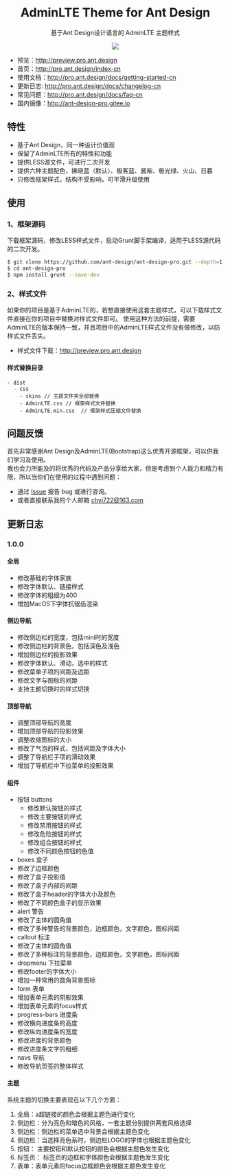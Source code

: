 
<h1 align="center">AdminLTE Theme for Ant Design</h1>

<div align="center">

基于Ant Design设计语言的 AdminLTE 主题样式

![](https://user-images.githubusercontent.com/8186664/44953195-581e3d80-aec4-11e8-8dcb-54b9db38ec11.png)

</div>

- 预览：http://preview.pro.ant.design
- 首页：http://pro.ant.design/index-cn
- 使用文档：http://pro.ant.design/docs/getting-started-cn
- 更新日志: http://pro.ant.design/docs/changelog-cn
- 常见问题：http://pro.ant.design/docs/faq-cn
- 国内镜像：http://ant-design-pro.gitee.io


## 特性

- 基于Ant Design，同一种设计价值观
- 保留了AdminLTE所有的特性和功能
- 提供LESS源文件，可进行二次开发
- 提供六种主题配色，拂晓蓝（默认）、极客蓝、酱紫、极光绿、火山、日暮
- 只修改框架样式，结构不受影响，可平滑升级使用


## 使用

### 1、框架源码
下载框架源码，修改LESS样式文件，启动Grunt脚手架编译，适用于LESS源代码的二次开发。

```bash
$ git clone https://github.com/ant-design/ant-design-pro.git --depth=1
$ cd ant-design-pro
$ npm install grunt --save-dev
```

### 2、样式文件
如果你的项目是基于AdminLTE的，若想直接使用这套主题样式，可以下载样式文件直接在你的项目中替换对样式文件即可。
使用这种方法的前提，需要AdminLTE的版本保持一致，并且项目中的AdminLTE样式文件没有做修改，以防样式文件丢失。

- 样式文件下载：http://preview.pro.ant.design

#### 样式替换目录

```
- dist
  - css
    - skins // 主题文件夹全部替换
    - AdminLTE.css // 框架样式文件替换 
    - AdminLTE.min.css	// 框架样式压缩文件替换
```

## 问题反馈

首先非常感谢Ant Design及AdminLTE(Bootstrap)这么优秀开源框架，可以供我们学习及使用。<br/>
我也会力所能及的将优秀的代码及产品分享给大家，但是考虑到个人能力和精力有限，所以当你们在使用的过程中遇到问题：

- 通过 [Issue](http://github.com/ant-design/ant-design-pro/issues) 报告 bug 或进行咨询。
- 或者直接联系我的个人邮箱 [chyi722@163.com](mailto:chyi722@163.com)



## 更新日志

### 1.0.0

#### 全局
- 修改基础的字体家族
- 修改字体默认、链接样式
- 修改字体的粗细为400
- 增加MacOS下字体抗锯齿渲染

#### 侧边导航
- 修改侧边栏的宽度，包括mini时的宽度
- 修改侧边栏的背景色，包括深色及浅色
- 增加侧边栏的投影效果
- 修改字体默认、滑动，选中的样式
- 修改菜单子项的间距及边距
- 修改文字与图标的间距
- 支持主题切换时的样式切换

#### 顶部导航
- 调整顶部导航的高度
- 增加顶部导航的投影效果
- 调整收缩图标的大小
- 修改了气泡的样式，包括间距及字体大小
- 调整了导航栏子项的滑动效果
- 增加了导航栏中下拉菜单的投影效果

#### 组件

- 按钮 buttons
  - 修改默认按钮的样式
  - 修改主要按钮的样式
  - 修改禁用按钮的样式
  - 修改危险按钮的样式
  - 修改组合按钮的样式
  - 修改不同颜色按钮的色值
- boxes 盒子
 - 修改了边框颜色
 - 修改了盒子投影值
 - 修改了盒子内部的间距
 - 修改了盒子header的字体大小及颜色
 - 修改了不同颜色盒子的显示效果
- alert 警告
 - 修改了主体的圆角值
 - 修改了多种警告的背景颜色，边框颜色，文字颜色，图标间距
- callout 标注
 - 修改了主体的圆角值
 - 修改了多种标注的背景颜色，边框颜色，文字颜色，图标间距
- dropmenu 下拉菜单
 - 修改footer的字体大小
 - 增加一种常用的圆角背景图标
- form 表单
 - 增加表单元素的阴影效果
 - 增加表单元素的focus样式
- progress-bars 进度条
 - 修改横向进度条的高度
 - 修改纵向进度条的宽度
 - 修改进度的背景颜色
 - 修改进度条文字的粗细
- navs 导航
 - 修改导航页签的整体样式

#### 主题
系统主题的切换主要表现在以下几个方面：

1. 全局：a超链接的颜色会根据主题色进行变化
2. 侧边栏：分为亮色和暗色的风格，一套主题分别提供两套风格选择
3. 侧边栏：侧边栏的菜单选中背景会根据主题色变化
4. 侧边栏：当选择亮色系时，侧边栏LOGO的字体也根据主题色变化
5. 按钮： 主要按钮和默认按钮的颜色会根据主题色发生变化
6. 标签页： 标签页的边框和字体颜色会根据主题色发生变化
7. 表单：表单元素的focus边框颜色会根据主题色发生变化



